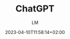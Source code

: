 ---
title: "ChatGPT"
images: # Create a folder in /static/images/tools that has the same name as this current markdown file and place the images there. We only need the file name here. If this is not clear, please refer to existing tools as references.
  - path: "chat.openai.com_chat (7).png"
  - path: "chat.openai.com_chat (8).png"
  - path: "ChatGPT_Diagram.svg"
categories:
  - "AI"
tags:
  - "AI"
links:
  - name: "chat.openai.com"
    link: "https://chat.openai.com"
summary: "A model called ChatGPT which interacts in a conversational way. The dialogue format makes it possible for ChatGPT to answer follow-up questions, admit its mistakes, challenge incorrect premises, and reject inappropriate requests."
features:
  - "Talk to chatGPT to find inspirations"
  - "Generate handy text paragraphs for routines in research"
  - "Writing emails and letters"
platforms:
  - "Web"
fields:
  - "General and Interdisciplinary"
plans:
  - name:
    description:
makers: # the makers of the tool
  - name:
    description:
author: LM   # the person who submitted this tool to KausalFlow
date: 2023-04-10T11:58:14+02:00
draft: false
---